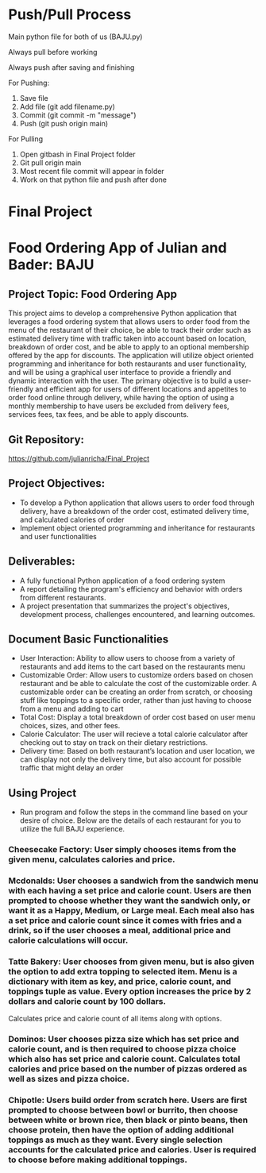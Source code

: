 # Push/Pull Process
Main python file for both of us (BAJU.py)

Always pull before working

Always push after saving and finishing

For Pushing:
1. Save file
2. Add file (git add filename.py)
3. Commit (git commit -m "message")
4. Push (git push origin main)

For Pulling
1. Open gitbash in Final Project folder
2. Git pull origin main
3. Most recent file commit will appear in folder
4. Work on that python file and push after done





# Final Project
# Food Ordering App of Julian and Bader: BAJU

## Project Topic: Food Ordering App 
This project aims to develop a comprehensive Python application that leverages a food ordering system that allows users to order food from the menu of the restaurant of their choice, be able to track their order such as estimated delivery time with traffic taken into account based on location, breakdown of order cost, and be able to apply to an optional membership offered by the app for discounts. The application will utilize object oriented programming and inheritance for both restaurants and user functionality, and will be using a graphical user interface to provide a friendly and dynamic interaction with the user. The primary objective is to build a user-friendly and efficient app for users of different locations and appetites to order food online through delivery, while having the option of using a monthly membership to have users be excluded from delivery fees, services fees, tax fees, and be able to apply discounts. 

## Git Repository: 
https://github.com/julianricha/Final_Project 

## Project Objectives: 
- To develop a Python application that allows users to order food through delivery, have a breakdown of the order cost, estimated delivery time, and calculated calories of order
- Implement object oriented programming and inheritance for restaurants and user functionalities


## Deliverables: 
- A fully functional Python application of a food ordering system 
- A report detailing the program's efficiency and behavior with orders from different restaurants. 
- A project presentation that summarizes the project's objectives, development process,  challenges encountered, and learning outcomes.


## Document Basic Functionalities 
- User Interaction: Ability to allow users to choose from a variety of restaurants and add items to the cart based on the restaurants menu
- Customizable Order: Allow users to customize orders based on chosen restaurant and be able to calculate the cost of the customizable order. A customizable order can be creating an order from scratch, or choosing stuff like toppings to a specific order, rather than just having to choose from a menu and adding to cart
- Total Cost: Display a total breakdown of order cost based on user menu choices, sizes, and other fees.
- Calorie Calculator: The user will recieve a total calorie calculator after checking out to stay on track on their dietary restrictions.
- Delivery time: Based on both restaurant’s location and user location, we can display not only the delivery time, but also account for possible traffic that might delay an order

## Using Project
- Run program and follow the steps in the command line based on your desire of choice. Below are the details of each restaurant for you to utilize the full BAJU experience.

### Cheesecake Factory: User simply chooses items from the given menu, calculates calories and price.

### Mcdonalds: User chooses a sandwich from the sandwich menu with each having a set price and calorie count. Users are then prompted to choose whether they want the sandwich only, or want it as a Happy, Medium, or Large meal. Each meal also has a set price and calorie count since it comes with fries and a drink, so if the user chooses a meal, additional price and calorie calculations will occur.

### Tatte Bakery: User chooses from given menu, but is also given the option to add extra topping to selected item. Menu is a dictionary with item as key, and price, calorie count, and toppings tuple as value. Every option increases the price by 2 dollars and calorie count by 100 dollars.
Calculates price and calorie count of all items along with options.

### Dominos: User chooses pizza size which has set price and calorie count, and is then required to choose pizza choice which also has set price and calorie count. Calculates total calories and price based on the number of pizzas ordered as well as sizes and pizza choice.

### Chipotle: Users build order from scratch here. Users are first prompted to choose between bowl or burrito, then choose between white or brown rice, then black or pinto beans, then choose protein, then have the option of adding additional toppings as much as they want. Every single selection accounts for the calculated price and calories. User is required to choose before making additional toppings.
